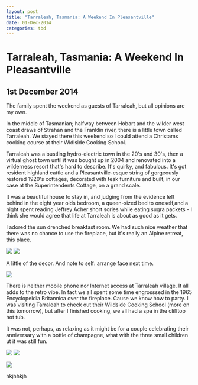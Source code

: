 ```yaml
---
layout: post
title: "Tarraleah, Tasmania: A Weekend In Pleasantville"
date: 01-Dec-2014
categories: tbd
---
```


# Tarraleah, Tasmania: A Weekend In Pleasantville

## 1st December 2014

The family spent the weekend as guests of Tarraleah,   but all opinions are my own.

In the middle of Tasmanian; halfway between Hobart and the wilder west coast draws of Strahan and the Franklin river,   there is a little town called Tarraleah. We stayed there this weekend so I could attend a Christams cooking course at their Widlside Cooking School.

Tarraleah was a bustling hydro-electric town in the 20's and 30's, then a virtual ghost town until it was bought up in 2004 and renovated into a wilderness resort that's hard to describe. It's quirky, and fabulous. It's got resident highland cattle and a Pleasantville-esque string of gorgeously restored 1920's cottages, decorated with teak furniture and built, in our case at the Superintendents Cottage, on a grand scale.

It was a beautiful house to stay in, and judging from the evidence left behind in the eight year olds bedroom, a queen-sized bed to oneself,and a night spent reading Jeffrey Acher short sories while eating sugra packets - I think she would agree that life at Tarraleah is about as good as it gets.

I adored the sun drenched breakfast room. We had such nice weather that there was no chance to use the fireplace, but it's really an Alpine retreat, this place.

<img class="photo-horiz" src="/images/2014/12/DSC_1606-1024x576.jpg" />

<img class="photo-horiz" src="/images/2014/12/DSC_1618-1024x576.jpg" />



A little of the decor. And note to self: arrange face next time.

<img class="photo-horiz" src="/images/2014/12/DSC_1609-e1417430687592-576x1024.jpg" />



There is neither mobile phone nor Internet access at Tarraleah village. It all adds to the retro vibe. In fact we all spent some time engrosssed in the 1965 Encyclopeidia Britannica over the fireplace. Cause we know how to party. I was visiting Tarraleah to check out their Wildside Cooking School (more on this tomorrow), but after I finished cooking, we all had a spa in the clifftop hot tub.

It was not, perhaps, as relaxing as it might be for a couple celebrating their anniversary with a bottle of champagne, what with the three small children ut it was still fun.

<img class="photo-horiz" src="/images/2014/12/DSC_1642-e1417430599772-576x1024.jpg" />

<img class="photo-horiz" src="/images/2014/12/DSC_17441-e1417429884701-576x1024.jpg" />





<img class="photo-horiz" src="/images/2014/12/DSC_1783-e1417430961831-576x1024.jpg" /></a>



hkjhhkjh
